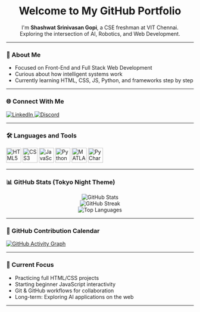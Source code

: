 <h1 align="center">Welcome to My GitHub Portfolio</h1>

<p align="center">
  I'm <strong>Shashwat Srinivasan Gopi</strong>, a CSE freshman at VIT Chennai.<br>
  Exploring the intersection of AI, Robotics, and Web Development.
</p>

---

### 🧠 About Me

- Focused on Front-End and Full Stack Web Development  
- Curious about how intelligent systems work  
- Currently learning HTML, CSS, JS, Python, and frameworks step by step

---

### 🌐 Connect With Me

<p align="left">
  <a href="https://www.linkedin.com/in/shashwat-srinivasan-gopi-071b80314" target="_blank">
    <img src="https://img.shields.io/badge/LinkedIn-0A66C2?style=flat&logo=linkedin&logoColor=white" alt="LinkedIn"/>
  </a>
  <a href="https://discord.com/users/781842392620859474" target="_blank">
    <img src="https://img.shields.io/badge/Discord-5865F2?style=flat&logo=discord&logoColor=white" alt="Discord"/>
  </a>
</p>

---

### 🛠️ Languages and Tools

<p align="left">
  <img src="https://cdn.jsdelivr.net/gh/devicons/devicon/icons/html5/html5-original.svg" height="40" alt="HTML5"/>
  <img src="https://cdn.jsdelivr.net/gh/devicons/devicon/icons/css3/css3-original.svg" height="40" alt="CSS3"/>
  <img src="https://cdn.jsdelivr.net/gh/devicons/devicon/icons/javascript/javascript-original.svg" height="40" alt="JavaScript"/>
  <img src="https://cdn.jsdelivr.net/gh/devicons/devicon/icons/python/python-original.svg" height="40" alt="Python"/>
  <img src="https://cdn.jsdelivr.net/gh/devicons/devicon/icons/matlab/matlab-original.svg" height="40" alt="MATLAB"/>
  <img src="https://cdn.jsdelivr.net/gh/devicons/devicon/icons/pycharm/pycharm-original.svg" height="40" alt="PyCharm"/>
</p>

---

### 📊 GitHub Stats (Tokyo Night Theme)

<div align="center">
  <img src="https://github-readme-stats.vercel.app/api?username=suswot&show_icons=true&hide_border=true&theme=tokyonight" alt="GitHub Stats"/>
  <br />
  <img src="https://github-readme-streak-stats.herokuapp.com/?user=suswot&theme=tokyonight&hide_border=true" alt="GitHub Streak"/>
  <br />
  <img src="https://github-readme-stats.vercel.app/api/top-langs/?username=suswot&layout=compact&theme=tokyonight&hide_border=true" alt="Top Languages"/>
</div>

---

### 📅 GitHub Contribution Calendar

<!-- GitHub Activity Graph by Ashutosh00710 -->
<a href="https://github.com/suswot">
  <img src="https://github-readme-activity-graph.vercel.app/graph?username=suswot&theme=tokyo-night&area=true&hide_border=true" alt="GitHub Activity Graph" />
</a>

---

### 🚀 Current Focus

- Practicing full HTML/CSS projects  
- Starting beginner JavaScript interactivity  
- Git & GitHub workflows for collaboration  
- Long-term: Exploring AI applications on the web

---

